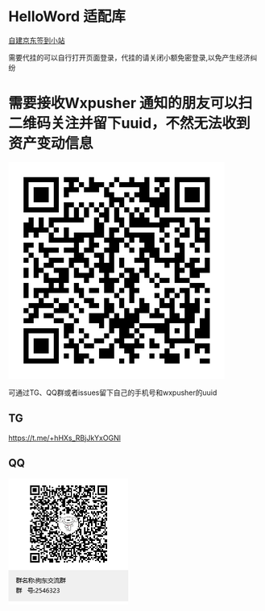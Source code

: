 # HelloWord 适配库

<a href="http://nark.tyzm.vip/">自建京东签到小站</a>

需要代挂的可以自行打开页面登录，代挂的请关闭小额免密登录,以免产生经济纠纷

# 需要接收Wxpusher 通知的朋友可以扫二维码关注并留下uuid，不然无法收到资产变动信息
<img src="./utils/showqrcode.png" alt="二维码">

可通过TG、QQ群或者issues留下自己的手机号和wxpusher的uuid

## TG

https://t.me/+hHXs_RBjJkYxOGNl

## QQ

<img src="./utils/QQ.png" alt="二维码">



